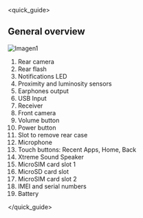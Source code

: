<quick_guide>
## General overview

![Imagen1](http://static.energysistem.com/images/manuals/42762/576aa9453becd.jpg)

1.	Rear camera
2.	Rear flash
3.	Notifications LED
4.	Proximity and luminosity sensors
5.	Earphones output
6.	USB Input
7.	Receiver
8.	Front camera
9.	Volume button
10.	Power button
11.	Slot to remove rear case
12.	Microphone
13.	Touch buttons: Recent Apps, Home, Back
14.	Xtreme Sound Speaker 
15.	MicroSIM card slot 1
16.	MicroSD card slot
17.	MicroSIM card slot 2
18.	IMEI and serial numbers
19.	Battery

</quick_guide>

